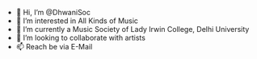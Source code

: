 - 👋 Hi, I’m @DhwaniSoc
- 👀 I’m interested in All Kinds of Music
- 🌱 I’m currently a Music Society of Lady Irwin College, Delhi University
- 💞️ I’m looking to collaborate with artists
- 📫 Reach be via E-Mail

<!---
DhwaniSoc/DhwaniSoc is a ✨ special ✨ repository because its `README.md` (this file) appears on your GitHub profile.
You can click the Preview link to take a look at your changes.
--->
